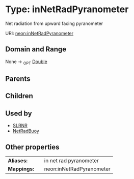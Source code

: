 
# Type: inNetRadPyranometer


Net radiation from upward facing pyranometer

URI: [neon:inNetRadPyranometer](https://data.neonscience.org/inNetRadPyranometer)


## Domain and Range

None ->  <sub>OPT</sub> [Double](types/Double.md)

## Parents


## Children


## Used by

 * [SLRNR](SLRNR.md)
 * [NetRadBuoy](NetRadBuoy.md)

## Other properties

|  |  |  |
| --- | --- | --- |
| **Aliases:** | | in net rad pyranometer |
| **Mappings:** | | neon:inNetRadPyranometer |

